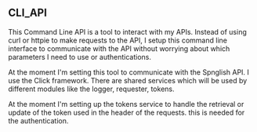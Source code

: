 CLI_API
------------------------------------

This Command Line API is a tool to interact with my APIs. Instead of using curl or httpie to make requests to the API, I setup this command line interface to
communicate with the API without worrying about which parameters I need to use or authentications.

At the moment I'm setting this tool to communicate with the Spnglish API. I use the Click framework.
There are shared services which will be used by different modules like the logger, requester, tokens.

At the moment I'm setting up the tokens service to handle the retrieval or update of the token used in the header of the requests. this is needed for the authentication.

